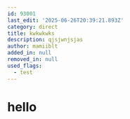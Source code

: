 ```yaml
---
id: 93001
last_edit: '2025-06-26T20:39:21.893Z'
category: direct
title: kwkwkwks
description: qjsjwnjsjas
author: mamiiblt
added_in: null
removed_in: null
used_flags:
  - test
---
```


# hello